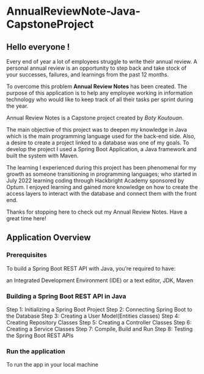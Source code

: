 # AnnualReviewNote-Java-CapstoneProject

## Hello everyone !

Every end of year a lot of employees struggle to write their annual review. A personal annual review is an opportunity to step back and take stock of your successes, failures, and learnings from the past 12 months.

To overcome this problem **Annual Review Notes** has been created. The purpose of this application is to help any employee working in information technology who would like to keep track of all their tasks per sprint during the year.

Annual Review Notes is a Capstone project created by *Boty Koutouan*.

The main objective of this project was to deepen my knowledge in Java which is the main programming language used for the back-end side. Also, a desire to create a project linked to a database was one of my goals. To develop the project I used a Spring Boot Application, a Java framework and built the system with Maven.

The learning I experienced during this project has been phenomenal for my growth as someone transitioning in programming languages; who started in July 2022 learning coding through Hackbright Academy sponsored by Optum. I enjoyed learning and gained more knowledge on how to create the access layers to interact with the database and connect them with the front end.

Thanks for stopping here to check out my Annual Review Notes. Have a great time here!

## Application Overview
### Prerequisites

To build a Spring Boot REST API with Java, you’re required to have:

an Integrated Development Environment (IDE) or a text editor,
JDK,
Maven

### Building a Spring Boot REST API in Java

Step 1: Initializing a Spring Boot Project
Step 2: Connecting Spring Boot to the Database
Step 3: Creating a User Model(Entities classes)
Step 4: Creating Repository Classes
Step 5: Creating a Controller Classes
Step 6: Creating a Service Classes
Step 7: Compile, Build and Run
Step 8: Testing the Spring Boot REST APIs

### Run the application
To run the app in your local machine
